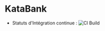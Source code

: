 # KataBank

* Statuts d'Intégration continue : ![CI Build](https://github.com/PaulKoffi/KataBank/workflows/CI/badge.svg?branch=master)